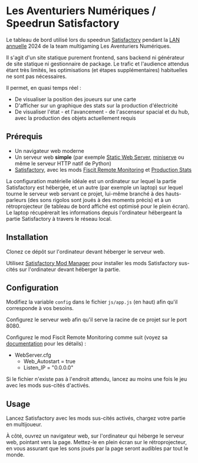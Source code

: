 # Les Aventuriers Numériques / Speedrun Satisfactory

Le tableau de bord utilisé lors du speedrun [Satisfactory](https://www.satisfactorygame.com/) pendant la
[LAN annuelle](https://team-lan.org/lan) 2024 de la team multigaming Les Aventuriers Numériques.

Il s'agit d'un site statique purement frontend, sans backend ni générateur de site statique ni gestionnaire de package.
Le trafic et l'audience attendus étant très limités, les optimisations (et étapes supplémentaires) habituelles ne sont
pas nécessaires.

Il permet, en quasi temps réel :

  - De visualiser la position des joueurs sur une carte
  - D'afficher sur un graphique des stats sur la production d'électricité
  - De visualiser l'état - et l'avancement - de l'ascenseur spacial et du hub, avec la production des objets actuellement requis

## Prérequis

  - Un navigateur web moderne
  - Un serveur web **simple** (par exemple [Static Web Server](https://static-web-server.net/), [miniserve](https://github.com/svenstaro/miniserve) ou même le serveur HTTP natif de Python)
  - [Satisfactory](https://www.satisfactorygame.com/), avec les mods [Fiscit Remote Monitoring](https://ficsit.app/mod/FicsitRemoteMonitoring) et [Production Stats](https://ficsit.app/mod/3tsvcG3A6gqKX1)

La configuration matérielle idéale est un ordinateur sur lequel la partie Satisfactory est hébergée, et un autre (par
exemple un laptop) sur lequel tourne le serveur web servant ce projet, lui-même branché à des hauts-parleurs (des sons
rigolos sont joués à des moments précis) et à un rétroprojecteur (le tableau de bord affiché est optimisé pour le plein
écran). Le laptop récupérerait les informations depuis l'ordinateur hébergeant la partie Satisfactory à travers le réseau
local.

## Installation

Clonez ce dépôt sur l'ordinateur devant héberger le serveur web.

Utilisez [Satisfactory Mod Manager](https://docs.ficsit.app/satisfactory-modding/latest/ForUsers/SatisfactoryModManager.html)
pour installer les mods Satisfactory sus-cités sur l'ordinateur devant héberger la partie.

## Configuration

Modifiez la variable `config` dans le fichier `js/app.js` (en haut) afin qu'il corresponde à vos besoins.

Configurez le serveur web afin qu'il serve la racine de ce projet sur le port 8080.

Configurez le mod Fiscit Remote Monitoring comme suit (voyez sa [documentation](https://docs.ficsit.app/ficsitremotemonitoring/latest/index.html)
pour les détails) :

  - WebServer.cfg
    - Web_Autostart = true
    - Listen_IP = "0.0.0.0"

Si le fichier n'existe pas à l'endroit attendu, lancez au moins une fois le jeu avec les mods sus-cités d'activés.

## Usage

Lancez Satisfactory avec les mods sus-cités activés, chargez votre partie en multijoueur.

À côté, ouvrez un navigateur web, sur l'ordinateur qui héberge le serveur web, pointant vers la page. Mettez-le en
plein écran sur le rétroprojecteur, en vous assurant que les sons joués par la page seront audibles par tout le monde.